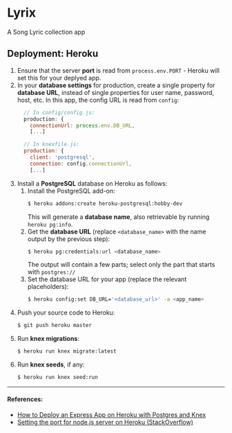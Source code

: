 # Lyrix
A Song Lyric collection app

## Deployment: Heroku
1. Ensure that the server **port** is read from `process.env.PORT` - Heroku will set this for your deplyed app.
1. In your **database settings** for production, create a single property for **database URL**, instead of single properties for user name, password, host, etc. In this app, the config URL is read from `config`:
    ```javascript
      // In config/config.js:
      production: {
        connectionUrl: process.env.DB_URL,
        [...]

      // In knexfile.js:
      production: {
        client: 'postgresql',
        connection: config.connectionUrl,
        [...]
    ```
1. Install a **PostgreSQL** database on Heroku as follows:
    1. Install the PostgreSQL add-on:
        ````bash
        $ heroku addons:create heroku-postgresql:hobby-dev
        ````
        This will generate a **database name**, also retrievable by running `heroku pg:info`.
    1. Get the **database URL** (replace `<database_name>` with the name output by the previous step):
        ````bash
        $ heroku pg:credentials:url <database_name>
        ````
        The output will contain a few parts; select only the part that starts with `postgres://`
    1. Set the database URL for your app (replace the relevant placeholders):
        ````bash
        $ heroku config:set DB_URL='<database_url>' -a <app_name>
        ````
1. Push your source code to Heroku:
    ````bash
    $ git push heroku master
    ````
1. Run **knex migrations**:
    ````bash
    $ heroku run knex migrate:latest
    ````
1. Run **knex seeds**, if any:
    ````bash
    $ heroku run knex seed:run
    ````


***
#### References:
- [How to Deploy an Express App on Heroku with Postgres and Knex](https://codeselfstudy.com/blog/deploy-node-postgres-heroku/)
- [Setting the port for node.js server on Heroku (StackOverflow)](https://stackoverflow.com/questions/28706180/setting-the-port-for-node-js-server-on-heroku)